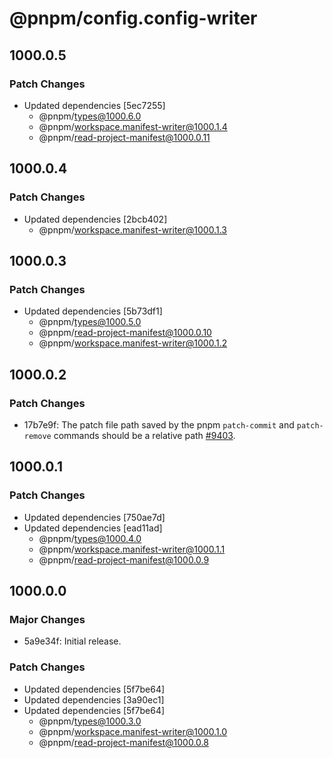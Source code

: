 # @pnpm/config.config-writer

## 1000.0.5

### Patch Changes

- Updated dependencies [5ec7255]
  - @pnpm/types@1000.6.0
  - @pnpm/workspace.manifest-writer@1000.1.4
  - @pnpm/read-project-manifest@1000.0.11

## 1000.0.4

### Patch Changes

- Updated dependencies [2bcb402]
  - @pnpm/workspace.manifest-writer@1000.1.3

## 1000.0.3

### Patch Changes

- Updated dependencies [5b73df1]
  - @pnpm/types@1000.5.0
  - @pnpm/read-project-manifest@1000.0.10
  - @pnpm/workspace.manifest-writer@1000.1.2

## 1000.0.2

### Patch Changes

- 17b7e9f: The patch file path saved by the pnpm `patch-commit` and `patch-remove` commands should be a relative path [#9403](https://github.com/pnpm/pnpm/pull/9403).

## 1000.0.1

### Patch Changes

- Updated dependencies [750ae7d]
- Updated dependencies [ead11ad]
  - @pnpm/types@1000.4.0
  - @pnpm/workspace.manifest-writer@1000.1.1
  - @pnpm/read-project-manifest@1000.0.9

## 1000.0.0

### Major Changes

- 5a9e34f: Initial release.

### Patch Changes

- Updated dependencies [5f7be64]
- Updated dependencies [3a90ec1]
- Updated dependencies [5f7be64]
  - @pnpm/types@1000.3.0
  - @pnpm/workspace.manifest-writer@1000.1.0
  - @pnpm/read-project-manifest@1000.0.8
